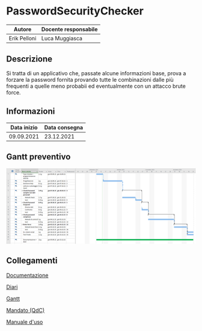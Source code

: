 # PasswordSecurityChecker

|Autore      |Docente responsabile|
|------------|--------------------|
|Erik Pelloni|Luca Muggiasca      |

## Descrizione

Si tratta di un applicativo che, passate alcune informazioni base, prova a forzare la password fornita provando tutte le combinazioni dalle più frequenti a quelle meno probabii ed eventualmente con un attacco brute force.

## Informazioni


|Data inizio |Data consegna|
|------------|-------------|
|09.09.2021  |23.12.2021   |



## Gantt preventivo

![GanttPreventivo](Documenti/Gantt/Gantt-preventivo.png)

## Collegamenti
[Documentazione](Documenti/Documentazione/Documentazione_PSC.md)

[Diari](Diari/)

[Gantt](Documenti/Gantt/)

[Mandato (QdC)](Documenti/QdC_EP_PasswordSecurityChecker.docx)

[Manuale d'uso](Documenti/PasswordSecurityChecker_Guida.pdf)